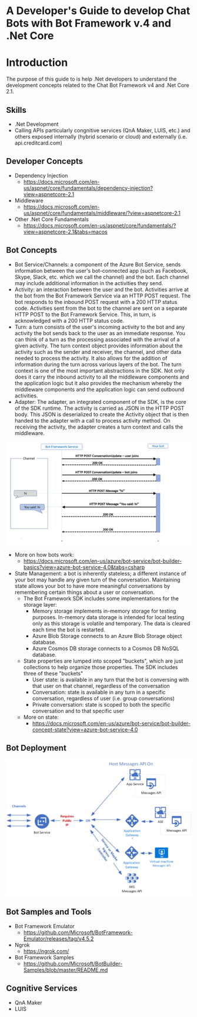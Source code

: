 # A Developer's Guide to develop Chat Bots with Bot Framework v.4 and .Net Core

# Introduction

The purpose of this guide to is help .Net developers to understand the development concepts related to the Chat Bot Framework v4 and .Net Core 2.1.

## Skills

- .Net Development
- Calling APIs particularly congnitive services (QnA Maker, LUIS, etc.) and others exposed internally (hybrid scenario or cloud) and externally (i.e. api.creditcard.com)

## Developer Concepts

- Dependency Injection
  - https://docs.microsoft.com/en-us/aspnet/core/fundamentals/dependency-injection?view=aspnetcore-2.1
- Middleware
  - https://docs.microsoft.com/en-us/aspnet/core/fundamentals/middleware/?view=aspnetcore-2.1
- Other .Net Core Fundamentals
  - https://docs.microsoft.com/en-us/aspnet/core/fundamentals/?view=aspnetcore-2.1&tabs=macos

## Bot Concepts

- Bot Service/Channels: a component of the Azure Bot Service, sends information between the user's bot-connected app (such as Facebook, Skype, Slack, etc. which we call the channel) and the bot. Each channel may include additional information in the activities they send.
- Activity: an interaction between the user and the bot. Activities arrive at the bot from the Bot Framework Service via an HTTP POST request. The bot responds to the inbound POST request with a 200 HTTP status code. Activities sent from the bot to the channel are sent on a separate HTTP POST to the Bot Framework Service. This, in turn, is acknowledged with a 200 HTTP status code.
- Turn: a turn consists of the user's incoming activity to the bot and any activity the bot sends back to the user as an immediate response. You can think of a turn as the processing associated with the arrival of a given activity. The turn context object provides information about the activity such as the sender and receiver, the channel, and other data needed to process the activity. It also allows for the addition of information during the turn across various layers of the bot. The turn context is one of the most important abstractions in the SDK. Not only does it carry the inbound activity to all the middleware components and the application logic but it also provides the mechanism whereby the middleware components and the application logic can send outbound activities.
- Adapter: The adapter, an integrated component of the SDK, is the core of the SDK runtime. The activity is carried as JSON in the HTTP POST body. This JSON is deserialized to create the Activity object that is then handed to the adapter with a call to process activity method. On receiving the activity, the adapter creates a turn context and calls the middleware.

![Bot State Diagram](bot-builder-activity.png)

- More on how bots work:
  - https://docs.microsoft.com/en-us/azure/bot-service/bot-builder-basics?view=azure-bot-service-4.0&tabs=csharp
- State Management: a bot is inherently stateless; a different instance of your bot may handle any given turn of the conversation. Maintaining state allows your bot to have more meaningful conversations by remembering certain things about a user or conversation.
  - The Bot Framework SDK includes some implementations for the storage layer:
    - Memory storage implements in-memory storage for testing purposes. In-memory data storage is intended for local testing only as this storage is volatile and temporary. The data is cleared each time the bot is restarted.
    - Azure Blob Storage connects to an Azure Blob Storage object database.
    - Azure Cosmos DB storage connects to a Cosmos DB NoSQL database.
  - State properties are lumped into scoped "buckets", which are just collections to help organize those properties. The SDK includes three of these "buckets"
    - User state: is available in any turn that the bot is conversing with that user on that channel, regardless of the conversation
    - Conversation: state is available in any turn in a specific conversation, regardless of user (i.e. group conversations)
    - Private conversation: state is scoped to both the specific conversation and to that specific user
  - More on state:
    - https://docs.microsoft.com/en-us/azure/bot-service/bot-builder-concept-state?view=azure-bot-service-4.0

## Bot Deployment

![Bot Deployment](Bot4Deployment.png)

## Bot Samples and Tools

- Bot Framework Emulator
  - https://github.com/Microsoft/BotFramework-Emulator/releases/tag/v4.5.2
- Ngrok
  - https://ngrok.com/
- Bot Framework Samples
  - https://github.com/Microsoft/BotBuilder-Samples/blob/master/README.md
  
## Cognitive Services

- QnA Maker
- LUIS

